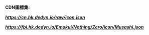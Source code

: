 **CDN圖標集:**


***https://cn.hk.dedyn.io/raw/icon.json***


***https://fbi.hk.dedyn.io/Emokui/Nothing/Zero/icon/Musashi.json***
